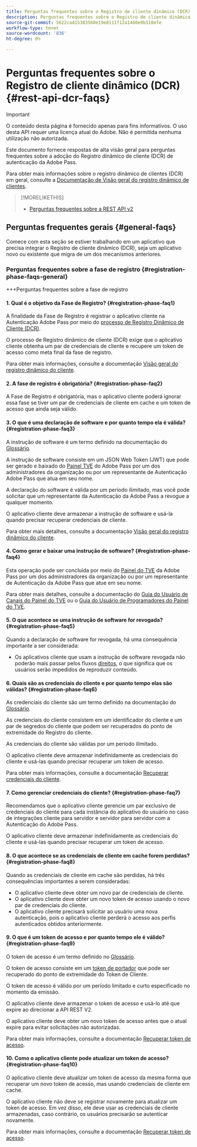 ```yaml
---
title: Perguntas frequentes sobre o Registro de cliente dinâmico (DCR)
description: Perguntas frequentes sobre o Registro de cliente dinâmico (DCR)
source-git-commit: 5622cad15383560e19e8111f12a1460e9b118efe
workflow-type: tm+mt
source-wordcount: '836'
ht-degree: 0%

---
```


# Perguntas frequentes sobre o Registro de cliente dinâmico (DCR) {#rest-api-dcr-faqs}

>[!IMPORTANT]
>
> O conteúdo desta página é fornecido apenas para fins informativos. O uso desta API requer uma licença atual do Adobe. Não é permitida nenhuma utilização não autorizada.

Este documento fornece respostas de alta visão geral para perguntas frequentes sobre a adoção do Registro dinâmico de cliente (DCR) de autenticação da Adobe Pass.

Para obter mais informações sobre o registro dinâmico de clientes (DCR) em geral, consulte a [Documentação de Visão geral do registro dinâmico de clientes](/help/authentication/integration-guide-programmers/rest-apis/rest-api-dcr/dynamic-client-registration-overview.md).

>[!MORELIKETHIS]
>
> * [Perguntas frequentes sobre a REST API v2](/help/authentication/integration-guide-programmers/rest-apis/rest-api-v2/rest-api-v2-faqs.md)

## Perguntas frequentes gerais {#general-faqs}

Comece com esta seção se estiver trabalhando em um aplicativo que precisa integrar o Registro de cliente dinâmico (DCR), seja um aplicativo novo ou existente que migra de um dos mecanismos anteriores.

### Perguntas frequentes sobre a fase de registro {#registration-phase-faqs-general}

+++Perguntas frequentes sobre a fase de registro

#### 1. Qual é o objetivo da Fase de Registro? {#registration-phase-faq1}

A finalidade da Fase de Registro é registrar o aplicativo cliente na Autenticação Adobe Pass por meio do [processo de Registro Dinâmico de Cliente (DCR)](/help/authentication/integration-guide-programmers/rest-apis/rest-api-v2/rest-api-v2-glossary.md#dcr).

O processo de Registro dinâmico de cliente (DCR) exige que o aplicativo cliente obtenha um par de credenciais de cliente e recupere um token de acesso como meta final da fase de registro.

Para obter mais informações, consulte a documentação [Visão geral do registro dinâmico do cliente](/help/authentication/integration-guide-programmers/rest-apis/rest-api-dcr/dynamic-client-registration-overview.md).

#### 2. A fase de registro é obrigatória? {#registration-phase-faq2}

A Fase de Registro é obrigatória, mas o aplicativo cliente poderá ignorar essa fase se tiver um par de credenciais de cliente em cache e um token de acesso que ainda seja válido.

#### 3. O que é uma declaração de software e por quanto tempo ela é válida? {#registration-phase-faq3}

A instrução de software é um termo definido na documentação do [Glossário](/help/authentication/integration-guide-programmers/rest-apis/rest-api-v2/rest-api-v2-glossary.md#software-statement).

A instrução de software consiste em um JSON Web Token (JWT) que pode ser gerado e baixado do [Painel TVE](/help/authentication/integration-guide-programmers/rest-apis/rest-api-v2/rest-api-v2-glossary.md#tve-dashboard) do Adobe Pass por um dos administradores da organização ou por um representante de Autenticação Adobe Pass que atua em seu nome.

A declaração do software é válida por um período ilimitado, mas você pode solicitar que um representante da Autenticação da Adobe Pass a revogue a qualquer momento.

O aplicativo cliente deve armazenar a instrução de software e usá-la quando precisar recuperar credenciais de cliente.

Para obter mais detalhes, consulte a documentação [Visão geral do registro dinâmico do cliente](/help/authentication/integration-guide-programmers/rest-apis/rest-api-dcr/dynamic-client-registration-overview.md).

#### 4. Como gerar e baixar uma instrução de software? {#registration-phase-faq4}

Esta operação pode ser concluída por meio do [Painel do TVE](/help/authentication/integration-guide-programmers/rest-apis/rest-api-v2/rest-api-v2-glossary.md#tve-dashboard) da Adobe Pass por um dos administradores da organização ou por um representante de Autenticação da Adobe Pass que atue em seu nome.

Para obter mais detalhes, consulte a documentação do [Guia do Usuário de Canais do Painel do TVE](/help/authentication/user-guide-tve-dashboard/tve-dashboard-channels.md#registered-applications) ou o [Guia do Usuário de Programadores do Painel do TVE](/help/authentication/user-guide-tve-dashboard/tve-dashboard-programmers.md#registered-applications).

#### 5. O que acontece se uma instrução de software for revogada? {#registration-phase-faq5}

Quando a declaração de software for revogada, há uma consequência importante a ser considerada:

* Os aplicativos cliente que usam a instrução de software revogada não poderão mais passar pelos fluxos [direitos](/help/authentication/integration-guide-programmers/rest-apis/rest-api-v2/rest-api-v2-glossary.md#entitlement), o que significa que os usuários serão impedidos de reproduzir conteúdo.

#### 6. Quais são as credenciais do cliente e por quanto tempo elas são válidas? {#registration-phase-faq6}

As credenciais do cliente são um termo definido na documentação do [Glossário](/help/authentication/integration-guide-programmers/rest-apis/rest-api-v2/rest-api-v2-glossary.md#client-credentials).

As credenciais do cliente consistem em um identificador do cliente e um par de segredos do cliente que podem ser recuperados do ponto de extremidade do Registro do cliente.

As credenciais do cliente são válidas por um período ilimitado.

O aplicativo cliente deve armazenar indefinidamente as credenciais do cliente e usá-las quando precisar recuperar um token de acesso.

Para obter mais informações, consulte a documentação [Recuperar credenciais do cliente](/help/authentication/integration-guide-programmers/rest-apis/rest-api-dcr/apis/dynamic-client-registration-apis-retrieve-client-credentials.md).

#### 7. Como gerenciar credenciais do cliente? {#registration-phase-faq7}

Recomendamos que o aplicativo cliente gerencie um par exclusivo de credenciais do cliente para cada instância do aplicativo do usuário no caso de integrações cliente para servidor e servidor para servidor com a Autenticação do Adobe Pass.

O aplicativo cliente deve armazenar indefinidamente as credenciais do cliente e usá-las quando precisar recuperar um token de acesso.

#### 8. O que acontece se as credenciais de cliente em cache forem perdidas? {#registration-phase-faq8}

Quando as credenciais de cliente em cache são perdidas, há três consequências importantes a serem consideradas:

* O aplicativo cliente deve obter um novo par de credenciais de cliente.
* O aplicativo cliente deve obter um novo token de acesso usando o novo par de credenciais do cliente.
* O aplicativo cliente precisará solicitar ao usuário uma nova autenticação, pois o aplicativo cliente perderá o acesso aos perfis autenticados obtidos anteriormente.

#### 9. O que é um token de acesso e por quanto tempo ele é válido? {#registration-phase-faq9}

O token de acesso é um termo definido no [Glossário](/help/authentication/integration-guide-programmers/rest-apis/rest-api-v2/rest-api-v2-glossary.md#access-token).

O token de acesso consiste em um [token de portador](/help/authentication/integration-guide-programmers/rest-apis/rest-api-v2/appendix/headers/rest-api-v2-appendix-headers-authorization.md) que pode ser recuperado do ponto de extremidade do Token de Cliente.

O token de acesso é válido por um período limitado e curto especificado no momento da emissão.

O aplicativo cliente deve armazenar o token de acesso e usá-lo até que expire ao direcionar a API REST V2.

O aplicativo cliente deve obter um novo token de acesso antes que o atual expire para evitar solicitações não autorizadas.

Para obter mais informações, consulte a documentação [Recuperar token de acesso](/help/authentication/integration-guide-programmers/rest-apis/rest-api-dcr/apis/dynamic-client-registration-apis-retrieve-access-token.md).

#### 10. Como o aplicativo cliente pode atualizar um token de acesso? {#registration-phase-faq10}

O aplicativo cliente deve atualizar um token de acesso da mesma forma que recuperar um novo token de acesso, mas usando credenciais de cliente em cache.

O aplicativo cliente não deve se registrar novamente para atualizar um token de acesso. Em vez disso, ele deve usar as credenciais de cliente armazenadas, caso contrário, os usuários precisarão se autenticar novamente.

Para obter mais informações, consulte a documentação [Recuperar token de acesso](/help/authentication/integration-guide-programmers/rest-apis/rest-api-dcr/apis/dynamic-client-registration-apis-retrieve-access-token.md).
